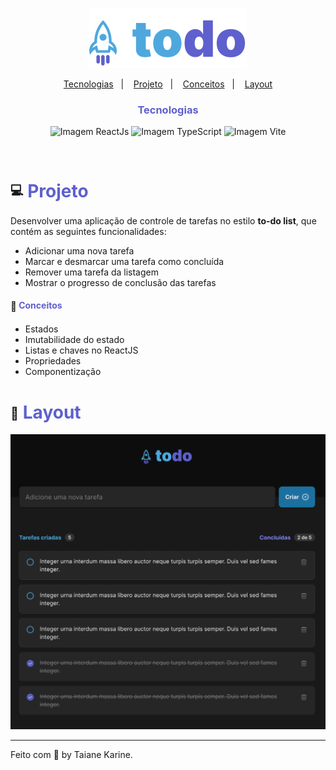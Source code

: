 <p style="text-align:center">
  <img src='./src//assets/logo.svg' alt='Imagem To-do' />
</P>

<p style="text-align:center">
  <a href="#-tecnologias">Tecnologias</a>&nbsp;&nbsp;&nbsp;|&nbsp;&nbsp;&nbsp;
  <a href="#-projeto">Projeto</a>&nbsp;&nbsp;&nbsp;|&nbsp;&nbsp;&nbsp;
  <a href="#-conceitos">Conceitos</a>&nbsp;&nbsp;&nbsp;|&nbsp;&nbsp;&nbsp;
  <a href="#-layout">Layout</a>
</p>

<h3 style="color:#5E60CE; text-align:center;">Tecnologias</h3>
<p style="text-align:center">
  <img src='https://img.shields.io/badge/React.js-v17.0.2-blue' alt='Imagem ReactJs'/>
  <img src='https://img.shields.io/badge/Vite-v2.7.0-blue' alt='Imagem TypeScript'/>
  <img src='https://img.shields.io/badge/-TypeScript-007ACC?logo=typescript&logoColor=white&style=flat' alt='Imagem Vite'/>
</p>
<br>
<h1><span style="vertical-align: middle;font-size:20px;">💻</span> <span style="color:#5E60CE;">Projeto</span></h1>

Desenvolver uma aplicação de controle de tarefas no estilo **to-do list**, que contém as seguintes funcionalidades:
- Adicionar uma nova tarefa
- Marcar e desmarcar uma tarefa como concluída
- Remover uma tarefa da listagem
- Mostrar o progresso de conclusão das tarefas

<h4><span style="vertical-align: middle;font-size:15px;">📝</span> <span style="color:#5E60CE;">Conceitos</span></h4>

- Estados
- Imutabilidade do estado
- Listas e chaves no ReactJS
- Propriedades
- Componentização

<h1><span style="vertical-align: middle;font-size:20px;">🎨</span> <span style="color:#5E60CE;">Layout</span></h1>

<p style="text-align:center">
  <a href="https://www.figma.com/file/8fCRKGZtW2p9H6vtiG2kd5/ToDo-List-•-Desafio-React-(Copy)?type=design&node-id=0-1&mode=design&t=FfJJ8CCBDRCNHeAY-0"><img src='./src/assets/layout.png' alt='Imagem do layout do projeto'/></a>
</p>

---
Feito com 🧡 by Taiane Karine.